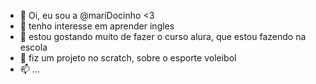 - 👋 Oi, eu sou a @mariDocinho <3
- 👀 tenho interesse em aprender ingles
- 🌱 estou gostando muito de fazer o curso alura, que estou fazendo na escola
- 💞️ fiz um projeto no scratch, sobre o esporte voleibol
- 📫 ...

<!---
mariDocinho/mariDocinho is a ✨ special ✨ repository because its `README.md` (this file) appears on your GitHub profile.
You can click the Preview link to take a look at your changes.
--->
